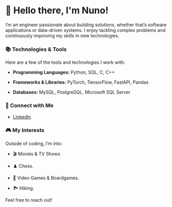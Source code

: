 # 👋 Hello there, I'm Nuno!

I’m an engineer passionate about building solutions, whether that’s software applications or data-driven systems. I enjoy tackling complex problems and continuously improving my skills in new technologies.

### 📚 **Technologies & Tools**

Here are a few of the tools and technologies I work with:
  
 - **Programming Languages:** Python, SQL, C, C++

 - **Frameworks & Libraries:** PyTorch, TensorFlow, FastAPI, Pandas

 - **Databases:** MySQL, PostgreSQL, Microsoft SQL Server

### 📍 **Connect with Me**

 - [LinkedIn](www.linkedin.com/in/nuno-fernandes98)

### 🎮 **My Interests**

Outside of coding, I’m into:

 - 🎬 Movies & TV Shows

 - ♟️ Chess.

 - 🎲 Video Games & Boardgames.

 - 🏞️ Hiking.

Feel free to reach out!
